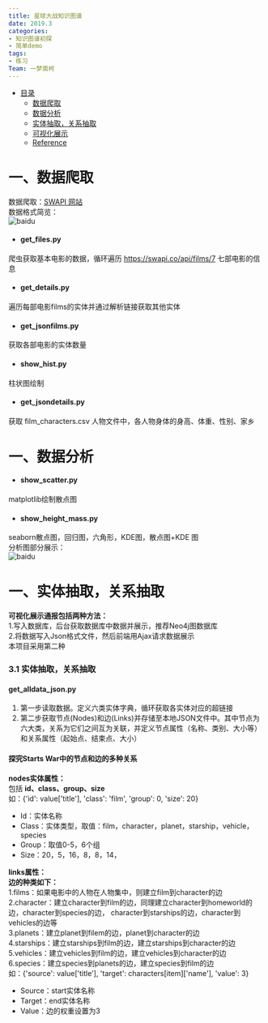 ```yaml
---
title: 星球大战知识图谱  
date: 2019.3
categories:
- 知识图谱初探
- 简单demo
tags:
- 练习
Team: 一梦南柯
---
```

* [目录](#0)
   * [数据爬取](#1)
   * [数据分析](#2)
   * [实体抽取，关系抽取](#3)
   * [可视化展示](#4)
   * [Reference](#5)
   
<h1 id="1">一、数据爬取</h1>    

数据爬取：[SWAPI 网站](https://swapi.co/documentation)  
数据格式简览：  
![baidu]( https://github.com/WenRichard/Intelligent-Furniture-FAQ/raw/master/Image/百度AnyQ.png "百度AnyQ Framework") 
* #### get_files.py  
爬虫获取基本电影的数据，循环遍历 https://swapi.co/api/films/7 七部电影的信息  
* #### get_details.py  
遍历每部电影films的实体并通过解析链接获取其他实体  
* #### get_jsonfilms.py  
获取各部电影的实体数量  
* #### show_hist.py  
柱状图绘制
* #### get_jsondetails.py  
获取 film_characters.csv 人物文件中，各人物身体的身高、体重、性别、家乡

<h1 id="2">一、数据分析</h1> 

* #### show_scatter.py  
matplotlib绘制散点图  
* #### show_height_mass.py  
seaborn散点图，回归图，六角形，KDE图，散点图+KDE 图  
分析图部分展示：  
![baidu]( https://github.com/WenRichard/Intelligent-Furniture-FAQ/raw/master/Image/百度AnyQ.png "百度AnyQ Framework") 

<h1 id="3">一、实体抽取，关系抽取</h1> 

**可视化展示通报包括两种方法：**  
1.写入数据库，后台获取数据库中数据并展示，推荐Neo4j图数据库  
2.将数据写入Json格式文件，然后前端用Ajax请求数据展示    
本项目采用第二种  
### 3.1 实体抽取，关系抽取    
#### get_alldata_json.py  
1.	第一步读取数据。定义六类实体字典，循环获取各实体对应的超链接  
2.	第二步获取节点(Nodes)和边(Links)并存储至本地JSON文件中。其中节点为六大类，关系为它们之间互为关联，并定义节点属性（名称、类别、大小等）和关系属性（起始点、结束点、大小）  
#### 探究Starts War中的节点和边的多种关系  
**nodes实体属性：**  
包括 **id、class、group、size**  
如：{'id': value['title'], 'class': 'film', 'group': 0, 'size': 20}  
- Id：实体名称
- Class：实体类型，取值：film，character，planet，starship，vehicle，species
- Group：取值0-5，6个组
- Size：20，5，16，8，8，14，

**links属性：**  
**边的种类如下：**  
1.films：如果电影中的人物在人物集中，则建立film到character的边  
2.character：建立character到film的边，同理建立character到homeworld的边，character到species的边， character到starships的边，character到vehicles的边等  
3.planets：建立planet到filem的边，planet到character的边  
4.starships：建立starships到film的边，建立starships到character的边  
5.vehicles：建立vehicles到film的边，建立vehicles到character的边  
6.species：建立species到planets的边，建立species到film的边  
如：{'source': value['title'], 'target': characters[item]['name'], 'value': 3}  
- Source：start实体名称
- Target：end实体名称
- Value：边的权重设置为3





